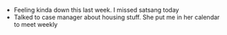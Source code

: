 *   Feeling kinda down this last week. I missed satsang today
*   Talked to case manager about housing stuff. She put me in her calendar to meet weekly